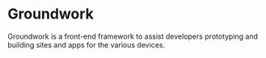 Groundwork
==========

Groundwork is a front-end framework to assist developers prototyping and building sites and apps for the various devices. 
